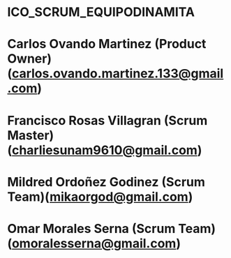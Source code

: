 # ICO_SCRUM_EQUIPODINAMITA
# Carlos Ovando Martinez (Product Owner) (carlos.ovando.martinez.133@gmail.com)
# Francisco Rosas Villagran (Scrum Master) (charliesunam9610@gmail.com)
# Mildred Ordoñez Godinez (Scrum Team)(mikaorgod@gmail.com) 
# Omar Morales Serna (Scrum Team)(omoralesserna@gmail.com)  
